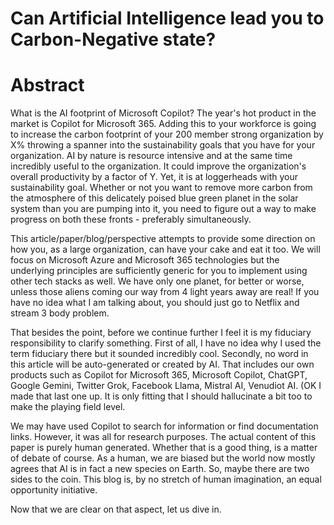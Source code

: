 Can Artificial Intelligence lead you to Carbon-Negative state?
===============================================================
# Abstract
What is the AI footprint of Microsoft Copilot? The year's hot product in the market is Copilot for Microsoft 365. Adding this to your workforce is going to increase the carbon footprint of your 200 member strong organization by X% throwing a spanner into the sustainability goals that you have for your organization. AI by nature is resource intensive and at the same time incredibly useful to the organization. It could improve the organization's overall productivity by a factor of Y. Yet, it is at loggerheads with your sustainability goal. Whether or not you want to remove more carbon from the atmosphere of this delicately poised blue green planet in the solar system than you are pumping into it, you need to figure out a way to make progress on both these fronts - preferably simultaneously. 

This article/paper/blog/perspective attempts to provide some direction on how you, as a large organization, can have your cake and eat it too. We will focus on Microsoft Azure and Microsoft 365 technologies but the underlying principles are sufficiently generic for you to implement using other tech stacks as well. We have only one planet, for better or worse, unless those aliens coming our way from 4 light years away are real! If you have no idea what I am talking about, you should just go to Netflix and stream 3 body problem. 

That besides the point, before we continue further I feel it is my fiduciary responsibility to clarify something. First of all, I have no idea why I used the term fiduciary there but it sounded incredibly cool. Secondly, no word in this article will be auto-generated or created by AI. That includes our own products such as Copilot for Microsoft 365, Microsoft Copilot, ChatGPT, Google Gemini, Twitter Grok, Facebook Llama, Mistral AI, Venudiot AI. (OK I made that last one up. It is only fitting that I should hallucinate a bit too to make the playing field level. 

We may have used Copilot to search for information or find documentation links. However, it was all for research purposes. The actual content of this paper is purely human generated. Whether that is a good thing, is a matter of debate of course. As a human, we are biased but the world now mostly agrees that AI is in fact a new species on Earth. So, maybe there are two sides to the coin. This blog is, by no stretch of human imagination, an equal opportunity initiative.

Now that we are clear on that aspect, let us dive in.


